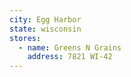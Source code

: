 ```yaml
---
city: Egg Harbor
state: wisconsin
stores:
  - name: Greens N Grains
    address: 7821 WI-42
---
```

